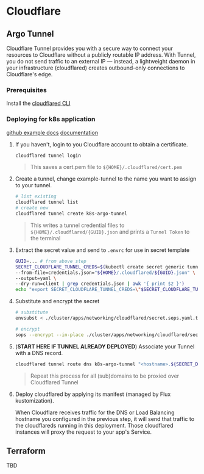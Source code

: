 # Cloudflare

## Argo Tunnel

Cloudflare Tunnel provides you with a secure way to connect your resources to Cloudflare
without a publicly routable IP address. With Tunnel, you do not send traffic to an external IP —
instead, a lightweight daemon in your infrastructure (cloudflared) creates outbound-only
connections to Cloudflare's edge.

### Prerequisites

Install the [cloudflared CLI](https://developers.cloudflare.com/cloudflare-one/connections/connect-apps/install-and-setup/tunnel-guide#1-download-and-install-cloudflared)

### Deploying for k8s application

[github example docs](https://github.com/cloudflare/argo-tunnel-examples/tree/master/named-tunnel-k8s)
[documentation](https://developers.cloudflare.com/cloudflare-one/tutorials/many-cfd-one-tunnel#deploy-cloudflared)

1. If you haven't, login to you Cloudflare account to obtain a certificate.

   ```sh
   cloudflared tunnel login
   ```

   > This saves a cert.pem file to `${HOME}/.cloudflared/cert.pem`

2. Create a tunnel, change example-tunnel to the name you want to assign to your tunnel.

   ```sh
   # list existing
   cloudflared tunnel list
   # create new
   cloudflared tunnel create k8s-argo-tunnel
   ```

   > This writes a tunnel credential files to `${HOME}/.cloudflared/{GUID}.json`
   > and prints a `Tunnel Token` to the terminal

3. Extract the secret value and send to `.envrc` for use in secret template

   ```sh
   GUID=... # from above step
   SECRET_CLOUDFLARE_TUNNEL_CREDS=$(kubectl create secret generic tunnel-credentials \
   --from-file=credentials.json="${HOME}/.cloudflared/${GUID}.json" \
   --output=yaml \
   --dry-run=client | grep credentials.json | awk '{ print $2 }')
   echo "export SECRET_CLOUDFLARE_TUNNEL_CREDS=\"$SECRET_CLOUDFLARE_TUNNEL_CREDS\"" >> .envrc
   ```

4. Substitute and encrypt the secret

   ```sh
   # substitute
   envsubst < ./cluster/apps/networking/cloudflared/secret.sops.yaml.tmpl >! ./cluster/apps/networking/cloudflared/secret.sops.yaml

   # encrypt
   sops --encrypt --in-place ./cluster/apps/networking/cloudflared/secret.sops.yaml
   ```

5. (**START HERE IF TUNNEL ALREADY DEPLOYED**) Associate your Tunnel with a DNS record.

   ```sh
   cloudflared tunnel route dns k8s-argo-tunnel "<hostname>.${SECRET_DOMAIN}"
   ```

   > Repeat this process for all (sub)domains to be proxied over Cloudflared Tunnel

6. Deploy cloudflared by applying its manifest (managed by Flux kustomization).

   When Cloudflare receives traffic for the DNS or Load Balancing hostname you configured in the previous step,
   it will send that traffic to the cloudflareds running in this deployment.
   Those cloudflared instances will proxy the request to your app's Service.

## Terraform

TBD
